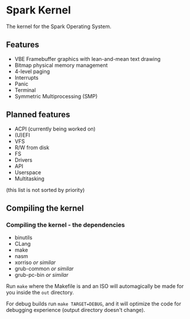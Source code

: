 # Spark Kernel
The kernel for the Spark Operating System.

## Features
- VBE Framebuffer graphics with lean-and-mean text drawing
- Bitmap physical memory management
- 4-level paging
- Interrupts
- Panic
- Terminal
- Symmetric Multiprocessing (SMP)

## Planned features
- ACPI (currently being worked on)
- (U)EFI
- VFS
- R/W from disk
- FS
- Drivers
- API
- Userspace
- Multitasking


(this list is not sorted by priority)

## Compiling the kernel
### Compiling the kernel - the dependencies
- binutils
- CLang
- make
- nasm
- xorriso *or similar*
- grub-common *or similar*
- grub-pc-bin *or similar*

Run `make` where the Makefile is and an ISO will automagically be made for you inside the `out` directory.

For debug builds run `make TARGET=DEBUG`, and it will optimize the code for debugging experience (output directory doesn't change).